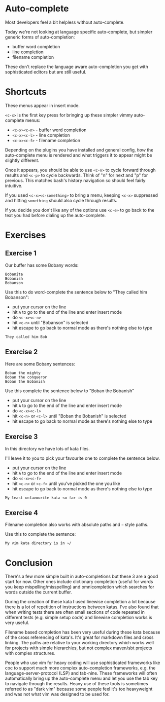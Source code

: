 # Auto-complete

Most developers feel a bit helpless without auto-complete.

Today we're not looking at language specific auto-complete, but simpler generic forms of auto-completion:

- buffer word completion
- line completion
- filename completion

These don't replace the language aware auto-completion you get with sophisticated editors but are still useful.

# Shortcuts

These menus appear in insert mode.

`<c-x>` is the first key press for bringing up these simpler vimmy auto-complete menus:

- `<c-x><c-n>` - buffer word completion
- `<c-x><c-l>` - line completion
- `<c-x><c-f>` - filename completion

Depending on the plugins you have installed and general config, _how_ the auto-complete menu is rendered
and what triggers it to appear might be slightly different.

Once it appears, you should be able to use `<c-n>` to cycle forward through results and `<c-p>` to cycle backwards.
Think of "n" for next and "p" for previous.
This matches bash's history navigation so should feel fairly intuitive.

If you used `<c-x><c-something>` to bring a menu, keeping `<c-x>` suppressed and hitting `something` should also
cycle through results.

If you decide you don't like any of the options use `<c-e>` to go back to the text you
had before dialing up the auto-complete.

# Exercises

## Exercise 1

Our buffer has some Bobany words:

```
Bobanita
Bobanish
Bobanson
```

Use this to do word-complete the sentence below to "They called him Bobanson":

- put your cursor on the line
- hit `A` to go to the end of the line and enter insert mode
- do `<c-x><c-n>`
- hit `<c-n>` until "Bobanson" is selected
- hit escape to go back to normal mode as there's nothing else to type

```
They called him Bob
```

## Exercise 2

Here are some Bobany sentences:

```
Boban the mighty
Boban the conqueror
Boban the Bobanish
```

Use this complete the sentence below to "Boban the Bobanish"

- put your cursor on the line
- hit `A` to go to the end of the line and enter insert mode
- do `<c-x><c-l>`
- hit `<c-n>` or `<c-l>` until "Boban the Bobanish" is selected
- hit escape to go back to normal mode as there's nothing else to type

## Exercise 3

In this directory we have lots of kata files.

I'll leave it to you to pick your favourite one to complete the sentence below.

- put your cursor on the line
- hit `A` to go to the end of the line and enter insert mode
- do `<c-x><c-f>`
- hit `<c-n>` or `<c-f>` until you've picked the one you like
- hit escape to go back to normal mode as there's nothing else to type

```
My least unfavourite kata so far is 0
```

## Exercise 4

Filename completion also works with absolute paths and `~` style paths.

Use this to complete the sentence:

```
My vim kata directory is in ~/
```

# Conclusion

There's a few more simple built in auto-completions but these 3 are a good start for now.
Other ones include dictionary completion (useful for words you keep mispelling/misspelling)
and omnicompletion which searches for words outside the current buffer.

During the creation of these kata I used linewise completion a lot because there is a lot
of repetition of instructions between katas.
I've also found that when writing tests there are often small sections of code repeated in different
tests (e.g. simple setup code) and linewise completion works is very useful.

Filename based completion has been very useful during these kata because of the cross referencing of kata's.
It's great for markdown files and cross linking.
The paths are relative to your working directory which works well for projects with simple hierarchies,
but not complex maven/sbt projects with complex structures.

People who use vim for heavy coding will use sophisticated frameworks like coc to support much more complex
auto-completion frameworks, e.g. the language-server-protocol (LSP) and tab-nine.
These frameworks will often automatically bring up the auto-complete menu and let you use the tab key to navigate
through the results.
Heavy use of these tools is sometimes referred to as "dark vim" because some people feel it's too heavyweight
and was not what vim was designed to be used for.
